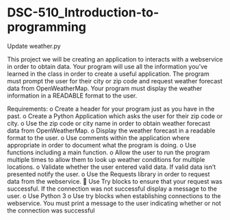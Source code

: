 # DSC-510_Introduction-to-programming
Update weather.py

This project we will be creating an application to interacts with a webservice in order to obtain data. Your program will use all the information you’ve learned in the class in order to create a useful application.
The program must prompt the user for their city or zip code and request weather forecast data from OpenWeatherMap. Your program must display the weather information in a READABLE format to the user.

Requirements:
o	Create a header for your program just as you have in the past.
o	Create a Python Application which asks the user for their zip code or city.
o	Use the zip code or city name in order to obtain weather forecast data from OpenWeatherMap.
o	Display the weather forecast in a readable format to the user.
o	Use comments within the application where appropriate in order to document what the program is doing.
o	Use functions including a main function.
o	Allow the user to run the program multiple times to allow them to look up weather conditions for multiple locations.
o	Validate whether the user entered valid data. If valid data isn’t presented notify the user.
o	Use the Requests library in order to request data from the webservice. 
	Use Try blocks to ensure that your request was successful. If the connection was not successful display a message to the user.
o	Use Python 3
o	Use try blocks when establishing connections to the webservice. You must print a message to the user indicating whether or not the connection was successful
